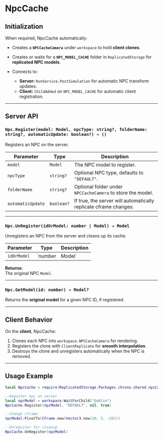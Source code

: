 # NpcCache

## Initialization

When required, NpcCache automatically:

- Creates a **`NPCCacheCamera`** under `workspace` to hold **client clones**.
- Creates or waits for a **`NPC_MODEL_CACHE`** folder in `ReplicatedStorage` for **replicated NPC models**.
- Connects to:

  - **Server:** `RunService.PostSimulation` for automatic NPC transform updates.
  - **Client:** `ChildAdded` on `NPC_MODEL_CACHE` for automatic client registration.

---

## Server API

### `Npc.Register(model: Model, npcType: string?, folderName: string?, automaticUpdate: boolean?) → ()`

Registers an NPC on the server.

| Parameter          | Type       | Description                                                  |
|--------------------|-----------|--------------------------------------------------------------|
| `model`            | `Model`   | The NPC model to register.     |
| `npcType`          | `string?` | Optional NPC type, defaults to `"DEFAULT"`.                  |
| `folderName`       | `string?` | Optional folder under `NPCCacheCamera` to store the model.    |
| `automaticUpdate`  | `boolean?`| If true, the server will automatically replicate cframe changes.|

---

### `Npc.UnRegister(idOrModel: number | Model) → Model`

Unregisters an NPC from the server and cleans up its cache.

| Parameter       | Type             | Description                             |
|-----------------|-----------------|-----------------------------------------|
| `idOrModel`     | `number | Model` | NPC ID or the registered model.          |

**Returns:**  
The original NPC `Model`.

---

### `Npc.GetModel(id: number) → Model?`

Returns the **original model** for a given NPC ID, if registered.

---

## Client Behavior

On the **client**, NpcCache:

1. Clones each NPC into `workspace.NPCCacheCamera` for rendering.
2. Registers the clone with `ClientReplicate` for **smooth interpolation**.
3. Destroys the clone and unregisters automatically when the NPC is removed.

---


## Usage Example

```lua
local NpcCache = require(ReplicatedStorage.Packages.chrono.shared.npcCache)

--Register npc on server
local npcModel = workspace:WaitForChild("Goblin")
NpcCache.Register(npcModel, "DEFAULT", nil, true)

--Change cframe
npcModel:PivotTo(CFrame.new(Vector3.new(20, 5, -20)))

--Unregister for cleanup
NpcCache.UnRegister(npcModel)
```